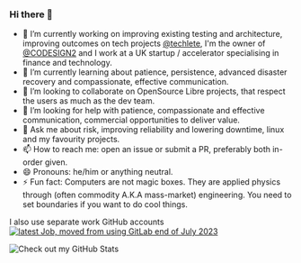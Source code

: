 ### Hi there 👋

- 🔭 I’m currently working on improving existing testing and architecture, improving outcomes on tech projects [@techlete](https://github.com/techlete), I'm the owner of [@CODESIGN2](https://github.com/CODESIGN2) and I work at a UK startup / accelerator specialising in finance and technology.
- 🌱 I’m currently learning about patience, persistence, advanced disaster recovery and compassionate, effective communication.
- 👯 I’m looking to collaborate on OpenSource Libre projects, that respect the users as much as the dev team.
- 🤔 I’m looking for help with patience, compassionate and effective communication, commercial opportunities to deliver value.
- 💬 Ask me about risk, improving reliability and lowering downtime, linux and my favourity projects.
- 📫 How to reach me: open an issue or submit a PR, preferably both in-order given.
- 😄 Pronouns: he/him or anything neutral.
- ⚡ Fun fact: Computers are not magic boxes. They are applied physics through (often commodity A.K.A mass-market) engineering. You need to set boundaries if you want to do cool things.

I also use separate work GitHub accounts <a href="https://github.com/LewisCowlesMotive?tab=overview"> ![latest Job, moved from using GitLab end of July 2023](https://github.com/user-attachments/assets/ace5ee8d-f4a4-48a8-83f2-5e943ff089f4)</a>

![Check out my GitHub Stats](https://github-readme-stats.vercel.app/api?username=Lewiscowles1986&include_all_commits=true&show_icons=true&theme=midnight-purple)

